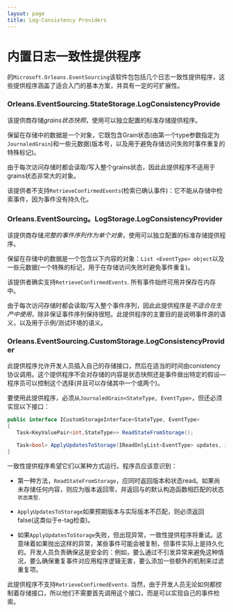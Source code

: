 ```yaml
---
layout: page
title: Log-Consistency Providers
---
```


# 内置日志一致性提供程序

的`Microsoft.Orleans.EventSourcing`该软件包包括几个日志一致性提供程序，这些提供程序涵盖了适合入门的基本方案，并具有一定的可扩展性。

### Orleans.EventSourcing.**StateStorage**.LogConsistencyProvide

该提供商存储*grains状态快照*，使用可以独立配置的标准存储提供程序。

保留在存储中的数据是一个对象，它既包含Grain状态(由第一个type参数指定为`JournaledGrain`)和一些元数据(版本号，以及用于避免存储访问失败时事件重复的特殊标记)。

由于每次访问存储时都会读取/写入整个grains状态，因此此提供程序不适用于grains状态非常大的对象。

该提供者不支持`RetrieveConfirmedEvents`(检索已确认事件)：它不能从存储中检索事件，因为事件没有持久化。

### Orleans.EventSourcing。**LogStorage**.LogConsistencyProvider

该提供商存储*完整的事件序列作为单个对象*，使用可以独立配置的标准存储提供程序。

保留在存储中的数据是一个包含以下内容的对象：`List <EventType> object`以及一些元数据(一个特殊的标记，用于在存储访问失败时避免事件重复)。

该提供者确实支持`RetrieveConfirmedEvents`. 所有事件始终可用并保存在内存中。

由于每次访问存储时都会读取/写入整个事件序列，因此此提供程序是*不适合在生产中使用*，除非保证事件序列保持很短。此提供程序的主要目的是说明事件源的语义，以及用于示例/测试环境的语义。

### Orleans.EventSourcing.**CustomStorage**.LogConsistencyProvider

此提供程序允许开发人员插入自己的存储接口，然后在适当的时间由conistency协议调用。这个提供程序不会对存储的内容是状态快照还是事件做出特定的假设—程序员可以控制这个选择(并且可以存储其中一个或两个)。

要使用此提供程序，必须从`JournaledGrain<StateType, EventType>`，但还必须实现以下接口：

```csharp
public interface ICustomStorageInterface<StateType, EventType>
{
   Task<KeyValuePair<int,StateType>> ReadStateFromStorage();

   Task<bool> ApplyUpdatesToStorage(IReadOnlyList<EventType> updates, int expectedversion);
}
```

一致性提供程序希望它们以某种方式运行。程序员应该意识到：

-   第一种方法，`ReadStateFromStorage`，应同时返回版本和状态read。如果尚未存储任何内容，则应为版本返回零，并返回与的默认构造函数相匹配的状态`状态类型`.

-   `ApplyUpdatesToStorage`如果预期版本与实际版本不匹配，则必须返回false(这类似于e-tag检查)。

-   如果`ApplyUpdatesToStorage`失败，但出现异常，一致性提供程序将重试。这意味着如果抛出这样的异常，某些事件可能会被复制，但事件实际上是持久化的。开发人员负责确保这是安全的：例如，要么通过不引发异常来避免这种情况，要么确保重复事件对应用程序逻辑无害，要么添加一些额外的机制来过滤重复项。

此提供程序不支持`RetrieveConfirmedEvents`. 当然，由于开发人员无论如何都控制着存储接口，所以他们不需要首先调用这个接口，而是可以实现自己的事件检索。
